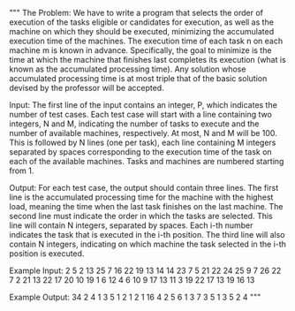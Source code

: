 """
The Problem:
We have to write a program that selects the order of execution of the tasks eligible or candidates for execution, as well as the machine on which they should be executed, minimizing the accumulated execution time of the machines. The execution time of each task n on each machine m is known in advance.
Specifically, the goal to minimize is the time at which the machine that finishes last completes its execution (what is known as the accumulated processing time). Any solution whose accumulated processing time is at most triple that of the basic solution devised by the professor will be accepted.

Input:
The first line of the input contains an integer, P, which indicates the number of test cases.
Each test case will start with a line containing two integers, N and M, indicating the number of tasks to execute and the number of available machines, respectively. At most, N and M will be 100.
This is followed by N lines (one per task), each line containing M integers separated by spaces corresponding to the execution time of the task on each of the available machines.
Tasks and machines are numbered starting from 1.

Output:
For each test case, the output should contain three lines. The first line is the accumulated processing time for the machine with the highest load, meaning the time when the last task finishes on the last machine.
The second line must indicate the order in which the tasks are selected. This line will contain N integers, separated by spaces. Each i-th number indicates the task that is executed in the i-th position.
The third line will also contain N integers, indicating on which machine the task selected in the i-th position is executed.

Example Input:
2
5 2
13 25
7 16
22 19
13 14
14 23
7 5
21 22 24 25 9
7 26 22 7 2
21 13 22 17 20
10 19 1 6 12
4 6 10 9 17
13 11 3 19 22
17 13 19 16 13

Example Output:
34
2 4 1 3 5
1 2 1 2 1
16
4 2 5 6 1 3 7
3 5 1 3 5 2 4
"""
